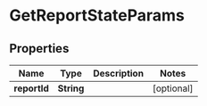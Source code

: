 

# GetReportStateParams


## Properties

Name | Type | Description | Notes
------------ | ------------- | ------------- | -------------
**reportId** | **String** |  |  [optional]



